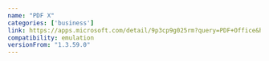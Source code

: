 ```yaml
---
name: "PDF X"
categories: ['business']
link: https://apps.microsoft.com/detail/9p3cp9g025rm?query=PDF+Office&hl=en-us&gl=US
compatibility: emulation
versionFrom: "1.3.59.0"
---
```



